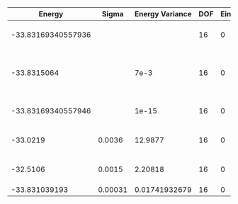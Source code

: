 | Energy             | Sigma   | Energy Variance | DOF | Einf | Method                                                  | Reference |
|--------------------|---------|-----------------|-----|------|---------------------------------------------------------|-----------|
| -33.83169340557936 |         |                 | 16  | 0    | Exact diagonalization                                   | TODO: own code (ED) |
| -33.8315064        |         | 7e-3            | 16  | 0    | VQE + symm. circuit (64 pars., exact grad, statevector) | TODO: ask Nikita |
| -33.83169340557946 |         | 1e-15           | 16  | 0    | DMRG (bond dimension = 256)                             | [code](https://github.com/https://github.com/varbench/methods/blob/main/scripts/J1J2/square_16_P_0.5/dmrg.sh) |
| -33.0219           | 0.0036  | 12.9877         | 16  | 0    | RBM (alpha = 1)                                         | TODO: own code (RBM) |
| -32.5106           | 0.0015  | 2.20818         | 16  | 0    | Jastrow baseline                                        | TODO: own code (Jastrow) |
| -33.831039193      | 0.00031 | 0.01741932679   | 16  | 0    | ClebschTree                                             | [paper](https://journals.aps.org/prb/abstract/10.1103/PhysRevB.104.045123) |
